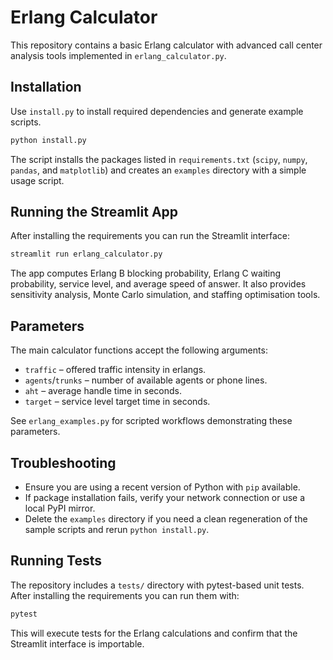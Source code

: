 # Erlang Calculator

This repository contains a basic Erlang calculator with advanced call center analysis tools implemented in `erlang_calculator.py`.

## Installation

Use `install.py` to install required dependencies and generate example scripts.

```bash
python install.py
```

The script installs the packages listed in `requirements.txt` (`scipy`, `numpy`, `pandas`, and `matplotlib`) and creates an `examples` directory with a simple usage script.

## Running the Streamlit App

After installing the requirements you can run the Streamlit interface:

```bash
streamlit run erlang_calculator.py
```

The app computes Erlang B blocking probability, Erlang C waiting probability, service level, and average speed of answer. It also provides sensitivity analysis, Monte Carlo simulation, and staffing optimisation tools.

## Parameters

The main calculator functions accept the following arguments:

- `traffic` – offered traffic intensity in erlangs.
- `agents`/`trunks` – number of available agents or phone lines.
- `aht` – average handle time in seconds.
- `target` – service level target time in seconds.

See `erlang_examples.py` for scripted workflows demonstrating these parameters.

## Troubleshooting

- Ensure you are using a recent version of Python with `pip` available.
- If package installation fails, verify your network connection or use a local PyPI mirror.
- Delete the `examples` directory if you need a clean regeneration of the sample scripts and rerun `python install.py`.

## Running Tests

The repository includes a `tests/` directory with pytest-based unit tests. After installing the requirements you can run them with:

```bash
pytest
```

This will execute tests for the Erlang calculations and confirm that the Streamlit interface is importable.
